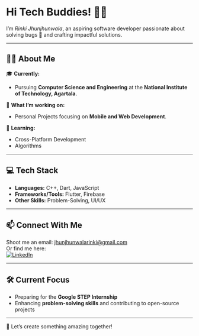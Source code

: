 # Hi Tech Buddies! 👩‍💻  

I’m *Rinki Jhunjhunwala*, an aspiring software developer passionate about solving bugs 🐞 and crafting impactful solutions.

---

## 👩‍🎓 About Me  
🎓 **Currently:**  
- Pursuing **Computer Science and Engineering** at the **National Institute of Technology, Agartala**.  

🔭 **What I’m working on:**  
- Personal Projects focusing on **Mobile and Web Development**.  

🌱 **Learning:**  
- Cross-Platform Development  
- Algorithms  


---

## 💻 Tech Stack  
- **Languages:** C++, Dart, JavaScript  
- **Frameworks/Tools:** Flutter, Firebase  
- **Other Skills:** Problem-Solving, UI/UX  

---

## 📫 Connect With Me  
Shoot me an email: [jhunjhunwalarinki@gmail.com](mailto:jhunjhunwalarinki@gmail.com)  
Or find me here:  
[![LinkedIn](https://img.shields.io/badge/LinkedIn-%230A66C2.svg?style=for-the-badge&logo=linkedin&logoColor=white)](https://www.linkedin.com/in/rinki-jhunjhunwala-2b2a9320a/)  
 

---

## 🛠️ Current Focus  
- Preparing for the **Google STEP Internship**  
- Enhancing **problem-solving skills** and contributing to open-source projects  

---



🙌 Let’s create something amazing together!  

